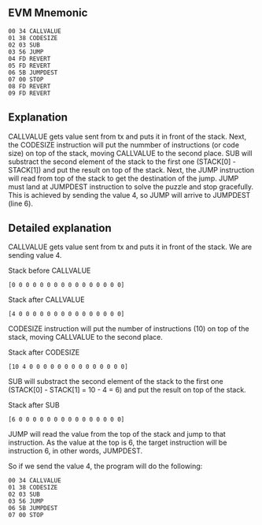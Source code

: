 ## EVM Mnemonic

```
00 34 CALLVALUE
01 38 CODESIZE
02 03 SUB
03 56 JUMP
04 FD REVERT
05 FD REVERT
06 5B JUMPDEST
07 00 STOP
08 FD REVERT
09 FD REVERT
```

## Explanation

CALLVALUE gets value sent from tx and puts it in front of the stack. Next, the CODESIZE instruction will put the
nummber of instructions (or code size) on top of the stack, moving CALLVALUE to the second place. SUB will substract the second element of the stack to the first one (STACK[0] - STACK[1]) and put the result on top of the stack. Next, the JUMP instruction will read from top of the stack to get the destination of the jump. JUMP must land at JUMPDEST instruction to solve the puzzle and stop gracefully. This is achieved by sending the value 4, so JUMP will arrive to JUMPDEST (line 6).

## Detailed explanation

CALLVALUE gets value sent from tx and puts it in front of the stack. We are sending value 4.

Stack before CALLVALUE

```
[0 0 0 0 0 0 0 0 0 0 0 0 0 0 0 0]
```

Stack after CALLVALUE

```
[4 0 0 0 0 0 0 0 0 0 0 0 0 0 0 0]
```

CODESIZE instruction will put the number of instructions (10) on top of the stack, moving CALLVALUE to the second place.

Stack after CODESIZE

```
[10 4 0 0 0 0 0 0 0 0 0 0 0 0 0 0]
```

SUB will substract the second element of the stack to the first one (STACK[0] - STACK[1] = 10 - 4 = 6) and put the result on top of the stack.

Stack after SUB

```
[6 0 0 0 0 0 0 0 0 0 0 0 0 0 0 0]
```

JUMP will read the value from the top of the stack and jump to that instruction. As the value at the top is 6,
the target instruction will be instruction 6, in other words, JUMPDEST.

So if we send the value 4, the program will do the following:

```
00 34 CALLVALUE
01 38 CODESIZE
02 03 SUB
03 56 JUMP
06 5B JUMPDEST
07 00 STOP
```
